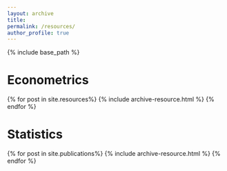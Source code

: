 ```yaml
---
layout: archive
title:
permalink: /resources/
author_profile: true
---
```


{% include base_path %}

Econometrics
===

{% for post in site.resources%}
  {% include archive-resource.html %}
{% endfor %}

Statistics
===

{% for post in site.publications%}
  {% include archive-resource.html %}
{% endfor %}


